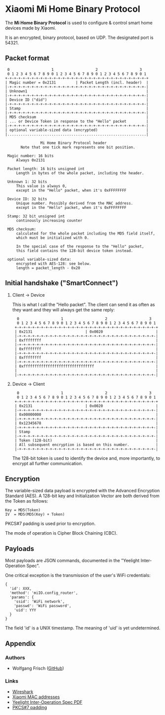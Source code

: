 # Xiaomi Mi Home Binary Protocol

The **Mi Home Binary Protocol** is used to configure & control smart home devices made by Xiaomi.

It is an encrypted, binary protocol, based on UDP. The designated port is 54321.

## Packet format

     0                   1                   2                   3   
     0 1 2 3 4 5 6 7 8 9 0 1 2 3 4 5 6 7 8 9 0 1 2 3 4 5 6 7 8 9 0 1 
    +-+-+-+-+-+-+-+-+-+-+-+-+-+-+-+-+-+-+-+-+-+-+-+-+-+-+-+-+-+-+-+-+
    | Magic number = 0x2131         | Packet Length (incl. header)  |
    |-+-+-+-+-+-+-+-+-+-+-+-+-+-+-+-+-+-+-+-+-+-+-+-+-+-+-+-+-+-+-+-|
    | Unknown1                                                      |
    |-+-+-+-+-+-+-+-+-+-+-+-+-+-+-+-+-+-+-+-+-+-+-+-+-+-+-+-+-+-+-+-|
    | Device ID ("did")                                             |
    |-+-+-+-+-+-+-+-+-+-+-+-+-+-+-+-+-+-+-+-+-+-+-+-+-+-+-+-+-+-+-+-|
    | Stamp                                                         |
    |-+-+-+-+-+-+-+-+-+-+-+-+-+-+-+-+-+-+-+-+-+-+-+-+-+-+-+-+-+-+-+-|
    | MD5 checksum                                                  |
    | ... or Device Token in response to the "Hello" packet         |
    |-+-+-+-+-+-+-+-+-+-+-+-+-+-+-+-+-+-+-+-+-+-+-+-+-+-+-+-+-+-+-+-|
    | optional variable-sized data (encrypted)                      |
    |...............................................................|
    
                    Mi Home Binary Protocol header
           Note that one tick mark represents one bit position.
     
     Magic number: 16 bits
         Always 0x2131
         
     Packet length: 16 bits unsigned int
         Length in bytes of the whole packet, including the header.
      
     Unknown 1: 32 bits
         This value is always 0,
         except in the "Hello" packet, when it's 0xFFFFFFFF
         
     Device ID: 32 bits
         Unique number. Possibly derived from the MAC address.
         except in the "Hello" packet, when it's 0xFFFFFFFF
 
     Stamp: 32 bit unsigned int
         continously increasing counter
         
     MD5 checksum:
         calculated for the whole packet including the MD5 field itself,
         which must be initialized with 0.
         
         In the special case of the response to the "Hello" packet,
         this field contains the 128-bit device token instead.
     
     optional variable-sized data:
         encrypted with AES-128: see below.
         length = packet_length - 0x20
          

## Initial handshake ("SmartConnect")

1. Client → Device

	This is what I call the "Hello packet". The client can send it as often as 
	they want and they will always get the same reply:
	
         0                   1                   2                   3   
         0 1 2 3 4 5 6 7 8 9 0 1 2 3 4 5 6 7 8 9 0 1 2 3 4 5 6 7 8 9 0 1 
        +-+-+-+-+-+-+-+-+-+-+-+-+-+-+-+-+-+-+-+-+-+-+-+-+-+-+-+-+-+-+-+-+
        | 0x2131                        | 0x0020                        |
        |-+-+-+-+-+-+-+-+-+-+-+-+-+-+-+-+-+-+-+-+-+-+-+-+-+-+-+-+-+-+-+-|
        | 0xffffffff                                                    |
        |-+-+-+-+-+-+-+-+-+-+-+-+-+-+-+-+-+-+-+-+-+-+-+-+-+-+-+-+-+-+-+-|
        | 0xffffffff                                                    |
        |-+-+-+-+-+-+-+-+-+-+-+-+-+-+-+-+-+-+-+-+-+-+-+-+-+-+-+-+-+-+-+-|
        | 0xffffffff                                                    |
        |-+-+-+-+-+-+-+-+-+-+-+-+-+-+-+-+-+-+-+-+-+-+-+-+-+-+-+-+-+-+-+-|
        | 0xffffffffffffffffffffffffffffffff                            |
        |                                                               |
        |-+-+-+-+-+-+-+-+-+-+-+-+-+-+-+-+-+-+-+-+-+-+-+-+-+-+-+-+-+-+-+-|
      

2. Device → Client

         0                   1                   2                   3   
         0 1 2 3 4 5 6 7 8 9 0 1 2 3 4 5 6 7 8 9 0 1 2 3 4 5 6 7 8 9 0 1 
        +-+-+-+-+-+-+-+-+-+-+-+-+-+-+-+-+-+-+-+-+-+-+-+-+-+-+-+-+-+-+-+-+
        | 0x2131                        | 0x0020                        |
        |-+-+-+-+-+-+-+-+-+-+-+-+-+-+-+-+-+-+-+-+-+-+-+-+-+-+-+-+-+-+-+-|
        | 0x00000000                                                    |
        |-+-+-+-+-+-+-+-+-+-+-+-+-+-+-+-+-+-+-+-+-+-+-+-+-+-+-+-+-+-+-+-|
        | 0x12345678                                                    |
        |-+-+-+-+-+-+-+-+-+-+-+-+-+-+-+-+-+-+-+-+-+-+-+-+-+-+-+-+-+-+-+-|
        | Stamp                                                         |
        |-+-+-+-+-+-+-+-+-+-+-+-+-+-+-+-+-+-+-+-+-+-+-+-+-+-+-+-+-+-+-+-|
        | Token (128-bit)                                               |
        | All subsequent encryption is based on this number.            |
        |-+-+-+-+-+-+-+-+-+-+-+-+-+-+-+-+-+-+-+-+-+-+-+-+-+-+-+-+-+-+-+-|
       
	The 128-bit token is used to identify the device and, more importantly, to 
	encrypt all further communication.

## Encryption
The variable-sized data payload is encrypted with the Advanced Encryption 
Standard (AES). A 128-bit key and Initialization Vector are both derived from 
the Token as follows:

    Key = MD5(Token)
    IV  = MD5(MD5(Key) + Token)
    
PKCS#7 padding is used prior to encryption.

The mode of operation is Cipher Block Chaining (CBC).

## Payloads
Most payloads are JSON commands, documented in the "Yeelight Inter-Operation 
Spec".

One critical exception is the transmission of the user's WiFi credentials:

    {
      'id': XXX, 
      'method': 'miIO.config_router',
      'params': {
        'ssid': 'WiFi network',
        'passwd': 'WiFi password',
        'uid': YYY
      }
    }

The field 'id' is a UNIX timestamp. The meaning of 'uid' is yet undetermined.



## Appendix
### Authors
 * Wolfgang Frisch ([GitHub](https://github.com/wfr))
 
### Links
 * [Wireshark](https://www.wireshark.org/)
 * [Xiaomi MAC addresses](http://hwaddress.com/company/xiaomi-communications-co-ltd)
 * [Yeelight Inter-Operation Spec PDF](http://www.yeelight.com/download/Yeelight_Inter-Operation_Spec.pdf)
 * [PKCS#7 padding](https://en.wikipedia.org/wiki/Padding_\(cryptography\)#PKCS7)

